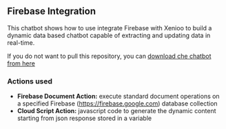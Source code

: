 ## Firebase Integration

This chatbot shows how to use integrate Firebase with Xenioo to build a dynamic data based chatbot capable of extracting and updating data in real-time.

If you do not want to pull this repository, you can <a href="Firebase_Demo%20v83.xenioo" download="Firebase_Demo%20v83.xenioo">download che chatbot from here</a>

### Actions used
* **Firebase Document Action:** execute standard document operations on a specified Firebase (https://firebase.google.com) database collection
* **Cloud Script Action:** javascript code to generate the dynamic content starting from json response stored in a variable
